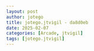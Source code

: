```yaml
---
layout: post
author: jotego
title: jotego.jtvigil - da8d0eb
date: 2025-02-07
categories: [Arcade, jtvigil]
tags: [jotego.jtvigil]
---
```


